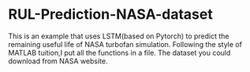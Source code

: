 # RUL-Prediction-NASA-dataset
This is an example that uses LSTM(based on Pytorch) to predict the remaining useful life of NASA turbofan simulation. 
Following the style of MATLAB tuition,I put all the functions in a file. 
The dataset you could download from NASA website. 

